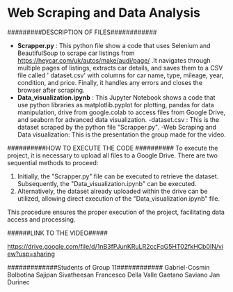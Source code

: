 # Web Scraping and Data Analysis

#########DESCRIPTION OF FILES############

- **Scrapper.py** : This python file show a code that uses Selenium and BeautifulSoup to scrape car listings from https://heycar.com/uk/autos/make/audi/page/ .It navigates through multiple pages of listings, extracts car details, and saves them to a CSV file called ' dataset.csv' with columns for car name, type, mileage, year, condition, and price. Finally, it handles any errors and closes the browser after scraping.
- **Data_visualization.ipynb** : This Jupyter Notebook shows a code that use python libraries as matplotlib.pyplot for plotting, pandas for data manipulation, drive from google.colab to access files from Google Drive, and seaborn for advanced data visualization. 
-dataset.csv : This is the dataset scraped by the python file "Scrapper.py". 
-Web Scraping and Data visualization: This is the presentation the group made for the video. 

##########HOW TO EXECUTE THE CODE ##########
To execute the project, it is necessary to upload all files to a Google Drive. There are two sequential methods to proceed:
1. Initially, the "Scrapper.py" file can be executed to retrieve the dataset. Subsequently, the "Data_visualization.ipynb" can be executed.
2. Alternatively, the dataset already uploaded within the drive can be utilized, allowing direct execution of the "Data_visualization.ipynb" file.

This procedure ensures the proper execution of the project, facilitating data access and processing.

######LINK TO THE VIDEO#####

https://drive.google.com/file/d/1nB3fPJunKRuLR2ccFqG5HT02fkHCb0IN/view?usp=sharing

#############Students of Group 11############
Gabriel-Cosmin Bolbotina
Sajipan Sivatheesan
Francesco Della Valle
Gaetano Saviano
Jan Durinec


